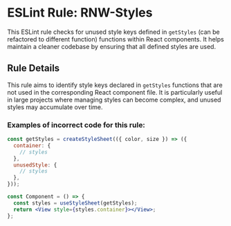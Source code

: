 # ESLint Rule: RNW-Styles

This ESLint rule checks for unused style keys defined in `getStyles` (can be refactored to different function) functions within React components. It helps maintain a cleaner codebase by ensuring that all defined styles are used.

## Rule Details

This rule aims to identify style keys declared in `getStyles` functions that are not used in the corresponding React component file. It is particularly useful in large projects where managing styles can become complex, and unused styles may accumulate over time.

### Examples of **incorrect** code for this rule:

```jsx
const getStyles = createStyleSheet(({ color, size }) => ({
  container: {
    // styles
  },
  unusedStyle: {
    // styles
  },
}));

const Component = () => {
  const styles = useStyleSheet(getStyles);
  return <View style={styles.container}></View>;
};
```
